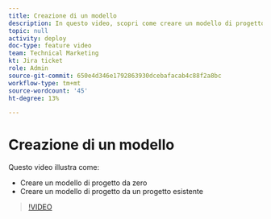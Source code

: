 ```yaml
---
title: Creazione di un modello
description: In questo video, scopri come creare un modello di progetto da zero e da un progetto esistente.
topic: null
activity: deploy
doc-type: feature video
team: Technical Marketing
kt: Jira ticket
role: Admin
source-git-commit: 650e4d346e1792863930dcebafacab4c88f2a8bc
workflow-type: tm+mt
source-wordcount: '45'
ht-degree: 13%

---
```


# Creazione di un modello

Questo video illustra come:

* Creare un modello di progetto da zero
* Creare un modello di progetto da un progetto esistente

>[!VIDEO](https://video.tv.adobe.com/v/335210/?quality=12&learn=on)
